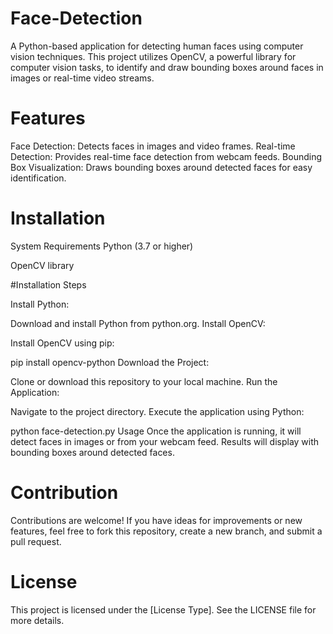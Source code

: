# Face-Detection
A Python-based application for detecting human faces using computer vision techniques. This project utilizes OpenCV, a powerful library for computer vision tasks, to identify and draw bounding boxes around faces in images or real-time video streams.

# Features
Face Detection: Detects faces in images and video frames.
Real-time Detection: Provides real-time face detection from webcam feeds.
Bounding Box Visualization: Draws bounding boxes around detected faces for easy identification.

# Installation
System Requirements
Python (3.7 or higher)

OpenCV library

#Installation Steps

Install Python:

Download and install Python from python.org.
Install OpenCV:

Install OpenCV using pip:

pip install opencv-python
Download the Project:

Clone or download this repository to your local machine.
Run the Application:

Navigate to the project directory.
Execute the application using Python:

python face-detection.py
Usage
Once the application is running, it will detect faces in images or from your webcam feed. Results will display with bounding boxes around detected faces.

# Contribution
Contributions are welcome! If you have ideas for improvements or new features, feel free to fork this repository, create a new branch, and submit a pull request.

# License
This project is licensed under the [License Type]. See the LICENSE file for more details.
